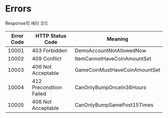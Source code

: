 # Errors

<aside class="notice">
Response의 에러 코드
</aside>

Error Code | HTTP Status Code | Meaning 
---------- | -------|---------- 
10001 | 403 Forbidden | DemoAccountNotAllowedNow 
10002 | 409 Conflict | ItemCannotHaveCoinAmountSet 
 10003      | 406 Not Acceptable | GameCoinMustHaveCoinAmountSet 
 10004      | 412 Precondition Failed | CanOnlyBumpOnceIn36Hours 
 10005      | 406 Not Acceptable | CanOnlyBumpSamePost15Times 

